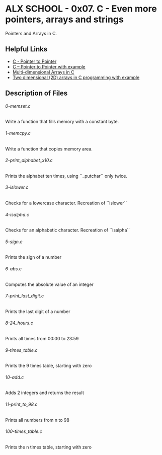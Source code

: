 # ALX SCHOOL - 0x07. C - Even more pointers, arrays and strings
Pointers and Arrays in C.

## Helpful Links
* [C - Pointer to Pointer](https://www.tutorialspoint.com/cprogramming/c_pointer_to_pointer.htm)
* [C – Pointer to Pointer with example](https://beginnersbook.com/2014/01/c-pointer-to-pointer/)
* [Multi-dimensional Arrays in C](https://www.tutorialspoint.com/cprogramming/c_multi_dimensional_arrays.htm)
* [Two dimensional (2D) arrays in C programming with example](https://beginnersbook.com/2014/01/2d-arrays-in-c-example/)


## Description of Files
<h6>0-memset.c</h6>
Write a function that fills memory with a constant byte.
<h6>1-memcpy.c</h6>
Write a function that copies memory area.
<h6>2-print_alphabet_x10.c</h6>
Prints the alphabet ten times, using ``_putchar`` only twice.
<h6>3-islower.c</h6>
Checks for a lowercase character. Recreation of ``islower``
<h6>4-isalpha.c</h6>
Checks for an alphabetic character. Recreation of ``isalpha``
<h6>5-sign.c</h6>
Prints the sign of a number
<h6>6-abs.c</h6>
Computes the absolute value of an integer
<h6>7-print_last_digit.c</h6>
Prints the last digit of a number
<h6>8-24_hours.c</h6>
Prints all times from 00:00 to 23:59
<h6>9-times_table.c</h6>
Prints the 9 times table, starting with zero
<h6>10-add.c</h6>
Adds 2 integers and returns the result
<h6>11-print_to_98.c</h6>
Prints all numbers from n to 98
<h6>100-times_table.c</h6>
Prints the n times table, starting with zero
